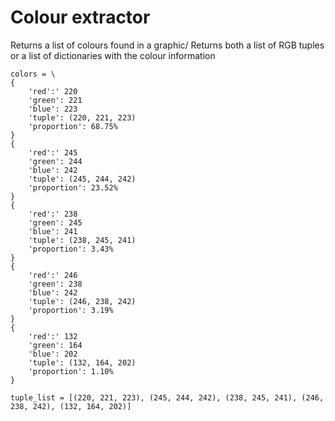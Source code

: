 # Colour extractor

Returns a list of colours found in a graphic/
Returns both a list of RGB tuples or a list of dictionaries with the colour information

```text
colors = \
{
    'red':' 220
    'green': 221
    'blue': 223
    'tuple': (220, 221, 223)
    'proportion': 68.75%
}
{
    'red':' 245
    'green': 244
    'blue': 242
    'tuple': (245, 244, 242)
    'proportion': 23.52%
}
{
    'red':' 238
    'green': 245
    'blue': 241
    'tuple': (238, 245, 241)
    'proportion': 3.43%
}
{
    'red':' 246
    'green': 238
    'blue': 242
    'tuple': (246, 238, 242)
    'proportion': 3.19%
}
{
    'red':' 132
    'green': 164
    'blue': 202
    'tuple': (132, 164, 202)
    'proportion': 1.10%
}

tuple_list = [(220, 221, 223), (245, 244, 242), (238, 245, 241), (246, 238, 242), (132, 164, 202)]
```
